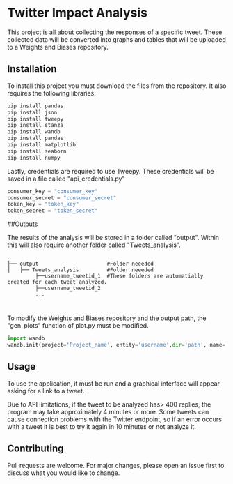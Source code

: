 # Twitter Impact Analysis

This project is all about collecting the responses of a specific tweet. These collected data will be converted into graphs and tables that will be uploaded to a Weights and Biases repository.

## Installation
To install this project you must download the files from the repository. It also requires the following libraries:
```bash
pip install pandas
pip install json
pip install tweepy
pip install stanza
pip install wandb
pip install pandas
pip install matplotlib
pip install seaborn
pip install numpy
```

Lastly, credentials are required to use Tweepy. These credentials will be saved in a file called "api_credentials.py"
```python
consumer_key = "consumer_key"
consumer_secret = "consumer_secret"
token_key = "token_key"
token_secret = "token_secret"
```

##Outputs

The results of the analysis will be stored in a folder called "output". Within this will also require another folder called "Tweets_analysis".

    .
    ├── output                      #Folder neeeded
    │   ├── Tweets_analysis         #Folder neeeded
             ├──username_tweetid_1  #These folders are automatially created for each tweet analyzed.
             ├──username_tweetid_2
             ...
#

To modify the Weights and Biases repository and the output path, the "gen_plots" function of plot.py must be modified.
```python
import wandb
wandb.init(project='Project_name', entity='username',dir='path', name=' '.join('name of the output'))
```


## Usage

To use the application, it must be run and a graphical interface will appear asking for a link to a tweet.

Due to API limitations, if the tweet to be analyzed has> 400 replies, the program may take approximately 4 minutes or more. Some tweets can cause connection problems with the Twitter endpoint, so if an error occurs with a tweet it is best to try it again in 10 minutes or not analyze it.

## Contributing
Pull requests are welcome. For major changes, please open an issue first to discuss what you would like to change.

